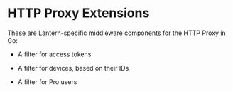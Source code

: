 # HTTP Proxy Extensions

These are Lantern-specific middleware components for the HTTP Proxy in Go:

* A filter for access tokens

* A filter for devices, based on their IDs

* A filter for Pro users

